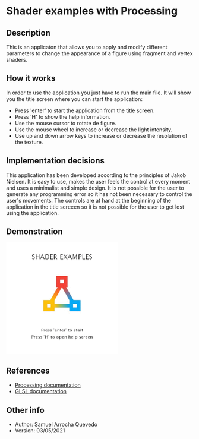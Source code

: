 # Shader examples with Processing

## Description

This is an applicaton that allows you to apply and modify different parameters to change the appearance of a figure using fragment and vertex shaders.

## How it works

In order to use the application you just have to run the main file. It will show you the title screen where you can start the application:

* Press 'enter' to start the application from the title screen.
* Press 'H' to show the help information.
* Use the mouse cursor to rotate de figure.
* Use the mouse wheel to increase or decrease the light intensity.
* Use up and down arrow keys to increase or decrease the resolution of the texture.

## Implementation decisions

This application has been developed according to the principles of Jakob Nielsen. It is easy to use, makes the user feels the control at every moment and uses a minimalist and simple design. It is not possible for the user to generate any programming error so it has not been necessary to control the user's movements. The controls are at hand at the beginning of the application in the title screeen so it is not possible for the user to get lost using the application.

## Demonstration

![Demonstration gif](https://github.com/Samuel-AQ/Processing-shaders/blob/master/Main/data/images/demonstration.gif?raw=true)

## References

* [Processing documentation](https://processing.org/reference/)
* [GLSL documentation](https://docs.gl/sl4/all)

## Other info

* Author: Samuel Arrocha Quevedo
* Version: 03/05/2021